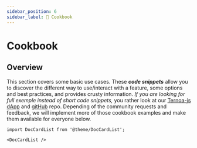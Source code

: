 ```yaml
---
sidebar_position: 6
sidebar_label: 🥣 Cookbook
---
```


# Cookbook

## Overview

This section covers some basic use cases. These _**code snippets**_ allow you to discover the different way to use/interact with a feature, some options and best practices, and provides crusty information. _If you are looking for full exemple instead of short code snippets,_ you rather look at our [Ternoa-js dApp](https://e2e.ternoa.network/) and [gitHub](https://github.com/capsule-corp-ternoa/ternoa-js-test-dapp) repo. Depending of the community requests and feedback, we will implement more of those cookbook examples and make them available for everyone below.

```mdx-code-block
import DocCardList from '@theme/DocCardList';

<DocCardList />
```
